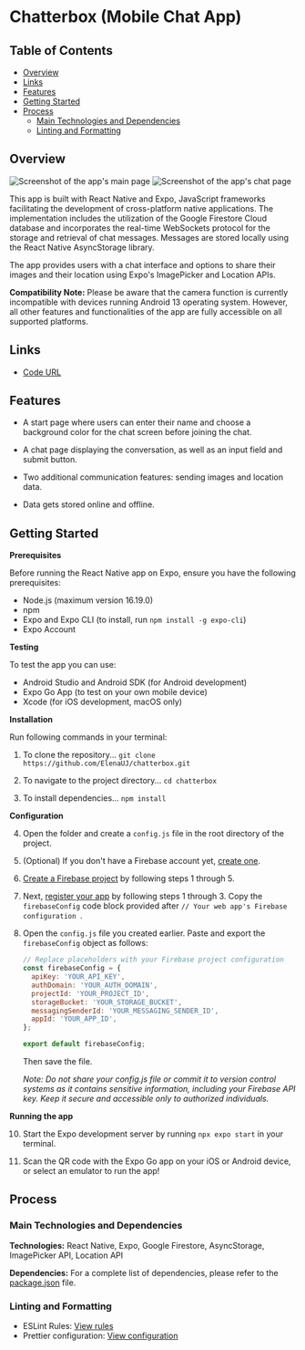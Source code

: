 # Chatterbox (Mobile Chat App)

## Table of Contents

- [Overview](#overview)
- [Links](#links)
- [Features](#features)
- [Getting Started](#getting-started)
- [Process](#process)
  - [Main Technologies and Dependencies](#main-technologies-and-dependencies)
  - [Linting and Formatting](#linting-and-formatting)

## Overview

![Screenshot of the app's main page](assets/screenshot_welcome.jpg) ![Screenshot of the app's chat page](assets/screenshot_chat.jpg)

This app is built with React Native and Expo, JavaScript frameworks facilitating the development of cross-platform native applications. The implementation includes the utilization of the Google Firestore Cloud database and incorporates the real-time WebSockets protocol for the storage and retrieval of chat messages. Messages are stored locally using the React Native AsyncStorage library.

The app provides users with a chat interface and options to share their images and their location using Expo's ImagePicker and Location APIs.

**Compatibility Note:** Please be aware that the camera function is currently incompatible with devices running Android 13 operating system. However, all other features and functionalities of the app are fully accessible on all supported platforms.

## Links

- [Code URL](https://github.com/ElenaUJ/chatterbox)

## Features

- A start page where users can enter their name and choose a background color for the chat screen before joining the chat.

- A chat page displaying the conversation, as well as an input field and submit button.

- Two additional communication features: sending images and location data.

- Data gets stored online and offline.

## Getting Started

**Prerequisites**

Before running the React Native app on Expo, ensure you have the following prerequisites:

- Node.js (maximum version 16.19.0)
- npm
- Expo and Expo CLI (to install, run `npm install -g expo-cli`)
- Expo Account

**Testing**

To test the app you can use:

- Android Studio and Android SDK (for Android development)
- Expo Go App (to test on your own mobile device)
- Xcode (for iOS development, macOS only)

**Installation**

Run following commands in your terminal:

1. To clone the repository...
   `git clone https://github.com/ElenaUJ/chatterbox.git`

2. To navigate to the project directory...
   `cd chatterbox`

3. To install dependencies...
   `npm install`

**Configuration**

4. Open the folder and create a `config.js` file in the root directory of the project.

5. (Optional) If you don't have a Firebase account yet, [create one](https://firebase.google.com/).

6. [Create a Firebase project](https://firebase.google.com/docs/web/setup#create-project) by following steps 1 through 5.

7. Next, [register your app](https://firebase.google.com/docs/web/setup#register-app) by following steps 1 through 3. Copy the `firebaseConfig` code block provided after `// Your web app's Firebase configuration `.

8. Open the `config.js` file you created earlier. Paste and export the `firebaseConfig` object as follows:

   ```javascript
   // Replace placeholders with your Firebase project configuration
   const firebaseConfig = {
     apiKey: 'YOUR_API_KEY',
     authDomain: 'YOUR_AUTH_DOMAIN',
     projectId: 'YOUR_PROJECT_ID',
     storageBucket: 'YOUR_STORAGE_BUCKET',
     messagingSenderId: 'YOUR_MESSAGING_SENDER_ID',
     appId: 'YOUR_APP_ID',
   };

   export default firebaseConfig;
   ```

   Then save the file.

   _Note: Do not share your config.js file or commit it to version control systems as it contains sensitive information, including your Firebase API key. Keep it secure and accessible only to authorized individuals._

**Running the app**

10. Start the Expo development server by running `npx expo start` in your terminal.

11. Scan the QR code with the Expo Go app on your iOS or Android device, or select an emulator to run the app!

## Process

### Main Technologies and Dependencies

**Technologies:** React Native, Expo, Google Firestore, AsyncStorage, ImagePicker API, Location API

**Dependencies:** For a complete list of dependencies, please refer to the [package.json](./package.json) file.

### Linting and Formatting

- ESLint Rules: [View rules](https://github.com/mydea/simple-pokedex-app/blob/master/.eslintrc)
- Prettier configuration: [View configuration](https://stackoverflow.com/questions/55430906/prettier-single-quote-for-javascript-and-json-double-quote-for-html-sass-and-c)
